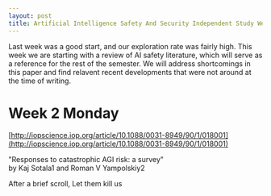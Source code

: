```yaml
---
layout: post
title: Artificial Intelligence Safety And Security Independent Study Week 2
---
```


Last week was a good start, and our exploration rate was fairly high. This week we are starting with
a review of AI safety literature, which will serve as a reference for the rest of the semester. We
will address shortcomings in this paper and find relavent recent developments that were not around
at the time of writing.

# Week 2 Monday

[http://iopscience.iop.org/article/10.1088/0031-8949/90/1/018001](http://iopscience.iop.org/article/10.1088/0031-8949/90/1/018001)

"Responses to catastrophic AGI risk: a survey"
<br>
by Kaj Sotala1 and Roman V Yampolskiy2

After a brief scroll, Let them kill us
